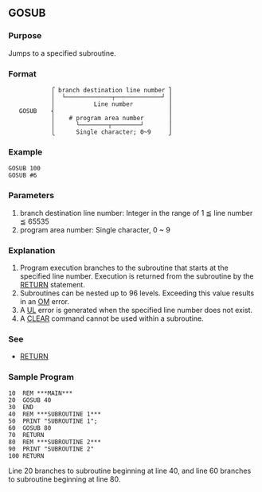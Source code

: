 ## GOSUB

### Purpose
Jumps to a specified subroutine.

### Format
```basic
            ⎧ branch destination line number ⎫
            ⎪  └─────────────┬─────────────┘ ⎪
            ⎪           Line number          ⎪
   GOSUB    ⎨                                ⎪
            ⎪    # program area number       ⎪
            ⎪      └────────┬────────┘       ⎪
            ⎩      Single character; 0~9     ⎭
```

### Example
```basic
GOSUB 100
GOSUB #6
```

### Parameters
1. branch destination line number: Integer in the range of 1 ≦ line number ≦ 65535
2. program area number: Single character, 0 ~ 9

### Explanation
1. Program execution branches to the subroutine that starts at the specified 
line number. Execution is returned from the subroutine by the [RETURN](RETURN.md) statement.
2. Subroutines can be nested up to 96 levels. Exceeding this value results in an [OM](../part-12-2-error-messages.md#om-error) error.
3. A [UL](../part-12-2-error-messages.md#ul-error) error is generated when the specified line number does not exist.
4. A [CLEAR](CLEAR.md) command cannot be used within a subroutine.

### See
 - [RETURN](RETURN.md)

### Sample Program
```basic
10  REM ***MAIN***
20  GOSUB 40
30  END
40  REM ***SUBROUTINE 1***
50  PRINT "SUBROUTINE 1"; 
60  GOSUB 80
70  RETURN 
80  REM ***SUBROUTINE 2***
90  PRINT "SUBROUTINE 2"
100 RETURN
```

Line 20 branches to subroutine beginning at line 40, and line 60 branches to subroutine beginning at line 80.
